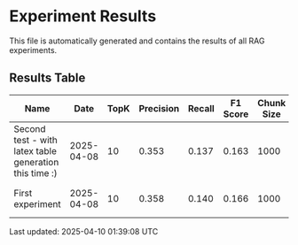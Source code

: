 # Experiment Results

This file is automatically generated and contains the results of all RAG experiments.

## Results Table

| Name | Date | TopK | Precision | Recall | F1 Score | Chunk Size | Overlap | Model | Processing | Description |
| ---- | ---- | ---- | --------- | ------ | -------- | ---------- | ------- | ----- | ---------- | ----------- |
| Second test - with latex table generation this time :) | 2025-04-08 | 10 | 0.353 | 0.137 | 0.163 | 1000 | 0 | text-embedding-3-small | none | Second test |
| First experiment | 2025-04-08 | 10 | 0.358 | 0.140 | 0.166 | 1000 | 0 | text-embedding-3-small | none | Testing to see if adding th... |


Last updated: 2025-04-10 01:39:08 UTC
